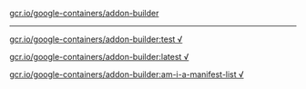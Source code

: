 [gcr.io/google-containers/addon-builder](https://hub.docker.com/r/anjia0532/addon-builder/tags/) 

----
[gcr.io/google-containers/addon-builder:test √](https://hub.docker.com/r/anjia0532/google-containers.addon-builder/tags/)

[gcr.io/google-containers/addon-builder:latest √](https://hub.docker.com/r/anjia0532/google-containers.addon-builder/tags/)

[gcr.io/google-containers/addon-builder:am-i-a-manifest-list √](https://hub.docker.com/r/anjia0532/google-containers.addon-builder/tags/)

